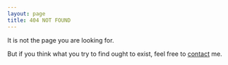 ```yaml
---
layout: page
title: 404 NOT FOUND
---
```


It is not the page you are looking for.

But if you think what you try to find ought to exist, feel free to [contact](/contact.html) me.